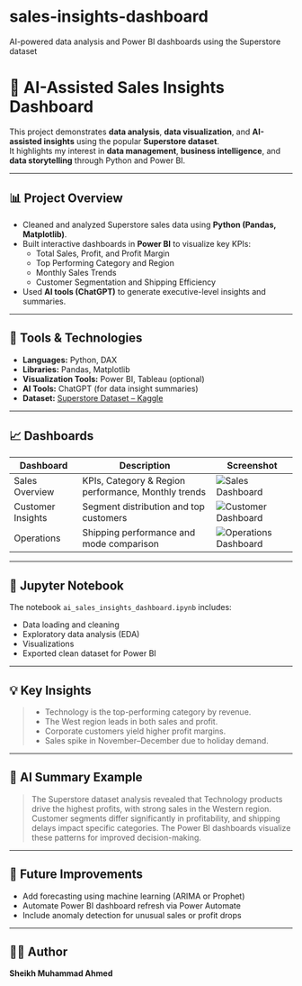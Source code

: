 # sales-insights-dashboard
AI-powered data analysis and Power BI dashboards using the Superstore dataset

# 🧠 AI-Assisted Sales Insights Dashboard

This project demonstrates **data analysis**, **data visualization**, and **AI-assisted insights** using the popular **Superstore dataset**.  
It highlights my interest in **data management**, **business intelligence**, and **data storytelling** through Python and Power BI.

---

## 📊 Project Overview
- Cleaned and analyzed Superstore sales data using **Python (Pandas, Matplotlib)**.
- Built interactive dashboards in **Power BI** to visualize key KPIs:
  - Total Sales, Profit, and Profit Margin
  - Top Performing Category and Region
  - Monthly Sales Trends
  - Customer Segmentation and Shipping Efficiency
- Used **AI tools (ChatGPT)** to generate executive-level insights and summaries.

---

## 🧰 Tools & Technologies
- **Languages:** Python, DAX
- **Libraries:** Pandas, Matplotlib
- **Visualization Tools:** Power BI, Tableau (optional)
- **AI Tools:** ChatGPT (for data insight summaries)
- **Dataset:** [Superstore Dataset – Kaggle](https://www.kaggle.com/datasets/vivek468/superstore-dataset-final)

---

## 📈 Dashboards
| Dashboard | Description | Screenshot |
|------------|--------------|-------------|
| Sales Overview | KPIs, Category & Region performance, Monthly trends | ![Sales Dashboard](dashboard_screenshots/sales_dashboard.png) |
| Customer Insights | Segment distribution and top customers | ![Customer Dashboard](dashboard_screenshots/customer_dashboard.png) |
| Operations | Shipping performance and mode comparison | ![Operations Dashboard](dashboard_screenshots/shipping_dashboard.png) |

---

## 🧮 Jupyter Notebook
The notebook `ai_sales_insights_dashboard.ipynb` includes:
- Data loading and cleaning  
- Exploratory data analysis (EDA)  
- Visualizations  
- Exported clean dataset for Power BI

---

## 💡 Key Insights
> - Technology is the top-performing category by revenue.  
> - The West region leads in both sales and profit.  
> - Corporate customers yield higher profit margins.  
> - Sales spike in November–December due to holiday demand.  

---

## 🧠 AI Summary Example
> The Superstore dataset analysis revealed that Technology products drive the highest profits, with strong sales in the Western region. Customer segments differ significantly in profitability, and shipping delays impact specific categories. The Power BI dashboards visualize these patterns for improved decision-making.

---

## 🧩 Future Improvements
- Add forecasting using machine learning (ARIMA or Prophet)
- Automate Power BI dashboard refresh via Power Automate
- Include anomaly detection for unusual sales or profit drops

---

## 👨‍💻 Author
**Sheikh Muhammad Ahmed**  



